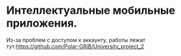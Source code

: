 # Интеллектуальные мобильные приложения.
Из-за проблем с доступом к аккаунту, работы лежат тут:https://github.com/Polar-GRiB/University_project_2
